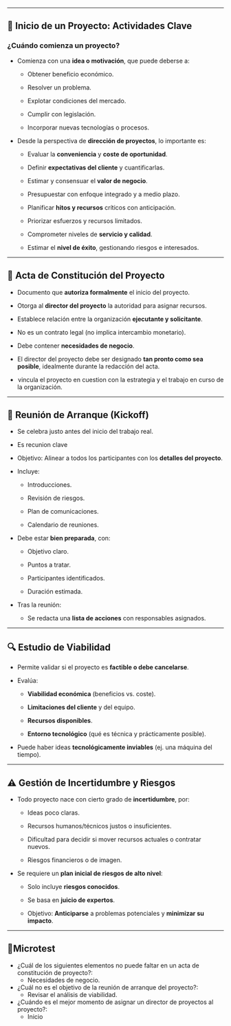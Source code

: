 
---

## 🧭 **Inicio de un Proyecto: Actividades Clave**

### ¿Cuándo comienza un proyecto?

- Comienza con una **idea o motivación**, que puede deberse a:
    
    - Obtener beneficio económico.
        
    - Resolver un problema.
        
    - Explotar condiciones del mercado.
        
    - Cumplir con legislación.
        
    - Incorporar nuevas tecnologías o procesos.
        
- Desde la perspectiva de **dirección de proyectos**, lo importante es:
    
    - Evaluar la **conveniencia** y **coste de oportunidad**.
        
    - Definir **expectativas del cliente** y cuantificarlas.
        
    - Estimar y consensuar el **valor de negocio**.
        
    - Presupuestar con enfoque integrado y a medio plazo.
        
    - Planificar **hitos y recursos** críticos con anticipación.
        
    - Priorizar esfuerzos y recursos limitados.
        
    - Comprometer niveles de **servicio y calidad**.
        
    - Estimar el **nivel de éxito**, gestionando riesgos e interesados.
        

---

## 📄 **Acta de Constitución del Proyecto**

- Documento que **autoriza formalmente** el inicio del proyecto.
    
- Otorga al **director del proyecto** la autoridad para asignar recursos.
    
- Establece relación entre la organización **ejecutante y solicitante**.
    
- No es un contrato legal (no implica intercambio monetario).
    
- Debe contener **necesidades de negocio**.
    
- El director del proyecto debe ser designado **tan pronto como sea posible**, idealmente durante la redacción del acta.
    
-  vincula el proyecto en cuestion con la estrategia y el trabajo en curso de la organización. 
 
---

## 📢 **Reunión de Arranque (Kickoff)**

- Se celebra justo antes del inicio del trabajo real.
	
- Es recunion clave
    
- Objetivo: Alinear a todos los participantes con los **detalles del proyecto**.
    
- Incluye:
    
    - Introducciones.
        
    - Revisión de riesgos.
        
    - Plan de comunicaciones.
        
    - Calendario de reuniones.
        
- Debe estar **bien preparada**, con:
    
    - Objetivo claro.
        
    - Puntos a tratar.
        
    - Participantes identificados.
        
    - Duración estimada.
        
- Tras la reunión:
    
    - Se redacta una **lista de acciones** con responsables asignados.
        

---

## 🔍 **Estudio de Viabilidad**

- Permite validar si el proyecto es **factible o debe cancelarse**.
    
- Evalúa:
    
    - **Viabilidad económica** (beneficios vs. coste).
        
    - **Limitaciones del cliente** y del equipo.
        
    - **Recursos disponibles**.
        
    - **Entorno tecnológico** (qué es técnica y prácticamente posible).
        
- Puede haber ideas **tecnológicamente inviables** (ej. una máquina del tiempo).
    

---

## ⚠️ **Gestión de Incertidumbre y Riesgos**

- Todo proyecto nace con cierto grado de **incertidumbre**, por:
    
    - Ideas poco claras.
        
    - Recursos humanos/técnicos justos o insuficientes.
        
    - Dificultad para decidir si mover recursos actuales o contratar nuevos.
        
    - Riesgos financieros o de imagen.
        
- Se requiere un **plan inicial de riesgos de alto nivel**:
    
    - Solo incluye **riesgos conocidos**.
        
    - Se basa en **juicio de expertos**.
        
    - Objetivo: **Anticiparse** a problemas potenciales y **minimizar su impacto**.
        

---
##  📝Microtest

- ¿Cuál de los siguientes elementos no puede faltar en un acta de constitución de proyecto?:
	- Necesidades de negocio.
- ¿Cuál no es el objetivo de la reunión de arranque del proyecto?:
	- Revisar el análisis de viabilidad.
- ¿Cuándo es el mejor momento de asignar un director de proyectos al proyecto?:
	- Inicio

